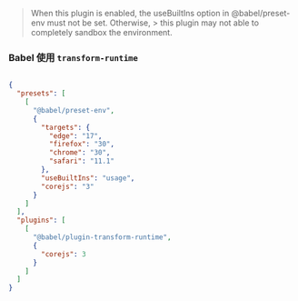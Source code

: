 

> When this plugin is enabled, the useBuiltIns option in @babel/preset-env must not be set. Otherwise, > this plugin may not able to completely sandbox the environment.

### Babel 使用 `transform-runtime`
```json

{
  "presets": [
    [
      "@babel/preset-env",
      {
        "targets": {
          "edge": "17",
          "firefox": "30",
          "chrome": "30",
          "safari": "11.1"
        },
        "useBuiltIns": "usage",
        "corejs": "3"
      }
    ]
  ],
  "plugins": [
    [
      "@babel/plugin-transform-runtime",
      {
        "corejs": 3
      }
    ]
  ]
}

```
